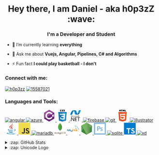  <h1 align="center">Hey there, I am Daniel - aka h0p3zZ :wave:</h1>
<h3 align="center">I'm a Developer and Student</h3>

- 🌱 I’m currently learning **everything**

- 💬 Ask me about **Vuejs, Angular, Pipelines, C# and Algorithms**

- ⚡ Fun fact **I could play basketball - I don't**

<h3 align="left">Connect with me:</h3>
<p align="left">
<a href="https://twitter.com/h0p3zz" target="blank"><img align="center" src="https://raw.githubusercontent.com/rahuldkjain/github-profile-readme-generator/master/src/images/icons/Social/twitter.svg" alt="h0p3zz" height="30" width="40" /></a>
<a href="https://stackoverflow.com/users/15587021" target="blank"><img align="center" src="https://raw.githubusercontent.com/rahuldkjain/github-profile-readme-generator/master/src/images/icons/Social/stack-overflow.svg" alt="15587021" height="30" width="40" /></a>
</p>

<h3 align="left">Languages and Tools:</h3>
<p align="left"> <a href="https://angular.io" target="_blank"> <img src="https://angular.io/assets/images/logos/angular/angular.svg" alt="angular" width="40" height="40"/> </a> <a href="https://azure.microsoft.com/en-in/" target="_blank"> <img src="https://www.vectorlogo.zone/logos/microsoft_azure/microsoft_azure-icon.svg" alt="azure" width="40" height="40"/> </a> <a href="https://www.w3schools.com/cs/" target="_blank"> <img src="https://raw.githubusercontent.com/devicons/devicon/master/icons/csharp/csharp-original.svg" alt="csharp" width="40" height="40"/> </a> <a href="https://www.w3schools.com/css/" target="_blank"> <img src="https://raw.githubusercontent.com/devicons/devicon/master/icons/css3/css3-original-wordmark.svg" alt="css3" width="40" height="40"/> </a> <a href="https://dotnet.microsoft.com/" target="_blank"> <img src="https://raw.githubusercontent.com/devicons/devicon/master/icons/dot-net/dot-net-original-wordmark.svg" alt="dotnet" width="40" height="40"/> </a> <a href="https://firebase.google.com/" target="_blank"> <img src="https://www.vectorlogo.zone/logos/firebase/firebase-icon.svg" alt="firebase" width="40" height="40"/> </a> <a href="https://git-scm.com/" target="_blank"> <img src="https://www.vectorlogo.zone/logos/git-scm/git-scm-icon.svg" alt="git" width="40" height="40"/> </a> <a href="https://www.w3.org/html/" target="_blank"> <img src="https://raw.githubusercontent.com/devicons/devicon/master/icons/html5/html5-original-wordmark.svg" alt="html5" width="40" height="40"/> </a> <a href="https://www.adobe.com/in/products/illustrator.html" target="_blank"> <img src="https://www.vectorlogo.zone/logos/adobe_illustrator/adobe_illustrator-icon.svg" alt="illustrator" width="40" height="40"/> </a> <a href="https://www.java.com" target="_blank"> <img src="https://raw.githubusercontent.com/devicons/devicon/master/icons/java/java-original.svg" alt="java" width="40" height="40"/> </a> <a href="https://developer.mozilla.org/en-US/docs/Web/JavaScript" target="_blank"> <img src="https://raw.githubusercontent.com/devicons/devicon/master/icons/javascript/javascript-original.svg" alt="javascript" width="40" height="40"/> </a> <a href="https://mariadb.org/" target="_blank"> <img src="https://www.vectorlogo.zone/logos/mariadb/mariadb-icon.svg" alt="mariadb" width="40" height="40"/> </a> <a href="https://www.mongodb.com/" target="_blank"> <img src="https://raw.githubusercontent.com/devicons/devicon/master/icons/mongodb/mongodb-original-wordmark.svg" alt="mongodb" width="40" height="40"/> </a> <a href="https://www.mysql.com/" target="_blank"> <img src="https://raw.githubusercontent.com/devicons/devicon/master/icons/mysql/mysql-original-wordmark.svg" alt="mysql" width="40" height="40"/> </a> <a href="https://nodejs.org" target="_blank"> <img src="https://raw.githubusercontent.com/github/explore/80688e429a7d4ef2fca1e82350fe8e3517d3494d/topics/nodejs/nodejs.png" alt="nodejs" width="40" height="40"/> </a><a href="https://www.photoshop.com/en" target="_blank"> <img src="https://raw.githubusercontent.com/devicons/devicon/master/icons/photoshop/photoshop-line.svg" alt="photoshop" width="40" height="40"/> </a> <a href="https://www.sqlite.org/" target="_blank"> <img src="https://www.vectorlogo.zone/logos/sqlite/sqlite-icon.svg" alt="sqlite" width="40" height="40"/> </a> <a href="https://www.typescriptlang.org/" target="_blank"> <img src="https://raw.githubusercontent.com/devicons/devicon/master/icons/typescript/typescript-original.svg" alt="typescript" width="40" height="40"/> </a> <a href="https://www.adobe.com/products/xd.html" target="_blank"> <img src="https://cdn.worldvectorlogo.com/logos/adobe-xd.svg" alt="xd" width="40" height="40"/> </a> </p>

<details>
  <summary>:zap: GitHub Stats</summary>
   <p><img align="left" src="https://github-readme-stats-lilac-tau.vercel.app/api/?username=h0p3zZ&show_icons=true&hide_border=true&theme=dracula&layout=compact&count_private=true&role=OWNER,ORGANIZATION_MEMBER,COLLABORATOR" alt="h0p3zZ' GitHub Stats" /></p>
 <p>&nbsp;<img align="center" src="https://github-readme-stats-lilac-tau.vercel.app/api/top-langs/?username=h0p3zZ&show_icons=true&hide_border=true&layout=compact&theme=dracula&count_private=true&role=OWNER,ORGANIZATION_MEMBER,COLLABORATOR&hide=SCSS" alt="h0p3zZ' Most used Languages" /></p>
</details>

<details>
  <summary>:zap: Unicode Logo</summary>
 ⢐⠔⡐⠡⢂⠢⢂⠅⡂⡢⢂⠅⡂⡢⢂⠅⡂⡢⢂⠅⡂⡢⢂⠅⡂⡢⢂⠅⡂⡢⢂⠅⡂⡢⢂⠅⡂⡢⢂⠅⡂⡢⢂⠅⡂⡢⢂⠅⡂⡢⢂⠅⡂⡢⢂⠅⡂⡢⢂⠅⡂⡢
 ⢐⠌⡐⠅⢅⠊⠔⡨⠐⢄⠅⡂⡊⠔⡐⢌⢐⠄⢅⢂⢊⠔⡐⢌⢐⠄⢅⢂⢊⠔⡐⢌⢐⠄⢅⢂⢊⠔⡐⢌⢐⠄⢅⢂⢊⠔⡐⢌⢐⠄⢅⢂⢊⠔⡐⢌⢐⠄⢅⢂⢊⠄
 ⢐⠌⡐⠅⡢⠡⡑⠄⡃⠅⠌⢔⢈⠢⠨⢂⢂⢊⠔⡐⠔⡨⢐⢐⠔⠨⢂⢂⠢⢊⢐⠔⡐⠌⡂⠢⢂⠊⠔⡐⡐⠌⡂⠢⢂⠊⠔⡐⡐⠌⡂⠢⢂⠊⠔⡐⡐⠌⡂⠢⡂⠅
 ⢐⠌⡐⠅⡂⢅⠢⢑⠨⡈⠪⡐⡐⡡⠡⠡⢂⠢⣿⣿⣿⣿⣿⣿⣿⣿⣿⣿⣿⣿⣿⣿⣿⣿⣿⣿⣿⣿⣿⣿⣿⣿⡇⠅⢕⠨⠨⢂⠌⢌⢂⠅⠕⡨⠨⢂⠌⢌⠂⢕⠠⡑
 ⢐⠌⡐⠅⢌⠢⡈⡂⠅⢌⢂⠢⢂⠢⠡⡑⠡⡨⣿⣿⣿⣿⣿⣿⣿⣿⣿⣿⣿⣿⣿⣿⣿⣿⣿⣿⣿⣿⣿⣿⣿⣿⡇⢅⠅⡊⢌⢂⢊⠔⡐⠌⠌⠔⡡⢁⠪⠠⡑⢄⢑⢐
 ⢐⠌⡐⢅⠢⢂⢂⠪⡈⡂⡢⢑⢐⠡⢑⠨⠨⡐⣿⣿⣿⣿⣿⠛⡛⢛⠛⡛⢛⠛⡛⢛⠛⡛⢛⠛⣻⢿⣿⣿⣿⣿⡇⢅⢂⠪⢐⢐⢐⠌⡐⠅⠅⢕⠠⡑⡨⠨⡐⠔⡐⠔
 ⢐⠌⠔⡐⠌⡂⡢⢁⠢⠢⡈⡂⠢⠡⢑⠨⠨⡐⣿⣿⣿⣿⣿⠐⢌⢐⠡⡈⡂⠅⢌⠢⡈⡂⠅⣞⣯⣿⣿⣿⣟⣾⡇⡂⡢⢑⢐⠡⢂⠊⢔⠡⠡⡑⡐⡐⡐⠅⠢⢑⠨⠨
 ⢐⠌⠌⠔⡡⢂⠌⡂⠅⢅⢂⠪⠨⠨⡂⢅⢑⢐⣿⣿⣿⣾⣿⠨⡐⡐⡡⢂⢊⠌⡂⡂⡢⠊⢬⣻⢾⢾⣿⣿⣿⣿⡇⡂⡢⢁⠢⢑⢐⠑⠄⢅⢑⢐⢐⠌⡐⠅⢅⢑⠌⠌
 ⢐⠌⠌⢌⠔⡐⡡⠨⠨⢂⢂⠅⠅⠕⡐⡐⠔⡐⣿⣿⣻⣿⣿⢐⢐⠔⡐⠡⡂⢌⢂⠢⠨⡨⣾⢽⡯⣿⡿⣽⣿⣽⡇⠢⡈⡂⡑⡐⠔⡡⠡⡑⡐⡐⠅⢌⢂⠅⢅⢂⢊⠌
 ⢐⠌⢌⠢⠨⡐⡐⡡⠡⡑⡐⠌⠌⢌⠢⡈⡢⢂⣿⣿⣿⣿⣿⢐⠐⢌⠐⢅⢂⠅⡂⢅⢑⡾⣽⢯⢿⣽⣽⣿⣿⣿⡇⡑⡐⠌⠔⡈⡢⠨⢂⢂⠢⢊⠌⡂⡂⠪⡐⡐⠄⢅
 ⢐⠌⠢⠨⡨⢂⠢⠨⢂⠢⠨⠨⠨⡂⡂⡢⠨⡐⣿⣿⣿⣷⣿⠠⡑⡐⠅⡂⡂⡪⢐⢡⣻⡽⣯⢿⡽⢸⣿⣿⣿⢿⡇⡂⡊⠌⢌⢂⠢⠡⡑⢄⢑⠄⠕⡐⠌⡂⡂⠪⡈⡂
 ⢐⠌⢌⠊⠔⡐⡡⠡⡑⠨⠨⡊⠌⠔⡐⠌⡂⠢⣿⣿⣷⣿⣿⢐⢐⠌⡂⢅⢂⠢⢡⣞⣷⣻⣽⡽⠨⣸⣿⣿⣿⣿⡇⡂⡊⢌⢂⠢⠡⠡⢂⢂⠢⠡⠑⠄⢕⠐⠌⢌⠢⠨
 ⢐⠌⡂⢅⢑⢐⢐⠅⠌⢌⠌⡂⠅⠕⡈⡂⡊⠌⣿⣿⣟⣿⣿⢐⠐⠌⠔⡐⡐⢅⣾⣳⣟⣾⣺⠃⠅⢼⣿⣿⣯⣿⡇⡂⡊⠔⡐⠌⠌⢌⢂⠢⠡⠡⡑⡑⠄⢅⢅⠑⠌⠌
 ⢐⠌⡐⠔⡁⡢⢂⢊⠌⠢⡈⡢⠡⡑⡐⠔⡨⠨⣿⣿⣿⣿⣿⠠⠡⡑⠡⡂⣊⡼⣗⣟⣾⣺⠝⡨⢈⢺⣿⣿⢿⣿⡇⠢⠨⢂⢊⠌⢌⢂⠢⠡⠡⡑⡐⠌⠌⡂⡂⠅⠅⠕
 ⢐⠌⡐⠅⡢⢈⢂⠢⠡⡑⡐⡐⠅⡢⠨⡂⢌⢂⣿⣿⣿⣿⣿⣿⣿⣿⣿⣿⣾⣿⣿⣿⣿⣯⣿⣿⣿⣿⣿⣿⣿⣿⡇⠅⢅⠕⡐⠌⡂⡂⠅⠅⢕⠐⠌⠌⠌⢔⠨⡈⠪⠨
 ⢐⠌⡐⠅⠢⠡⢂⠅⢅⢂⢂⠪⢐⠐⢅⠂⢅⢂⣿⣿⣿⣿⣿⣿⣿⣿⣿⣿⣿⣿⣿⣿⣿⣿⣿⣿⣿⣿⣿⣿⣿⣿⡇⠅⢅⢂⠢⢑⠐⠌⠌⢌⠂⠅⢅⠅⠕⢄⠑⠌⠌⢌
 ⢐⠌⡐⢅⢑⠡⠡⢊⠔⡐⡐⡡⠡⢑⠄⠅⢅⢂⣿⣿⣿⣿⣿⠛⠛⡛⢫⣿⣻⢿⣻⡟⢚⢛⠛⣟⣿⣻⣿⣿⣿⣿⡇⠅⠕⡠⠡⡑⡨⠨⢊⢐⠅⢅⢑⠌⠌⡂⠅⢅⠅⢅
 ⢐⠌⠔⡐⡐⠅⠅⢅⢂⠪⢐⢐⠡⡁⡪⢈⢂⠢⣿⣿⣿⣟⣿⠨⠨⣰⣻⢾⢽⢯⡗⠌⣂⡦⡿⣽⢾⣽⣿⣿⣿⣿⡇⠅⠕⡐⠡⡂⠢⠡⡑⡐⠌⡂⡂⡊⠌⢔⠡⠡⢊⢐
 ⢐⠌⠌⢔⠨⠨⠨⡂⠢⢑⢐⢐⠅⠢⡈⡂⡢⠡⣿⣿⡿⣿⣿⠨⢨⣷⣻⣽⣻⡝⢄⣵⢯⢿⡽⡯⣟⢞⣽⣿⣿⣾⡇⠅⠕⡈⡂⡊⠌⠌⢔⢐⠡⢂⢂⠪⡈⠢⠨⠨⡂⠢
 ⢐⠌⢌⠢⠨⢊⠌⠔⡡⠡⢂⠢⠡⡑⡐⠔⡈⡂⣿⣿⣿⣿⣿⢨⣟⣾⣳⣻⢞⣴⢿⢽⢯⡿⡽⢏⢑⢼⣿⣿⣿⢿⡇⠅⠕⡐⡡⠨⠨⡊⠔⡠⢑⠐⢅⢂⠪⡈⠪⠨⡐⠡
 ⢐⠌⠢⠨⠨⡂⢌⢂⢊⠌⡂⠅⢅⠢⡈⡂⠪⢐⣿⣿⣿⣻⣿⡽⣞⣷⣻⡾⡯⣯⢿⡽⣯⢿⠝⡐⠔⣸⣿⣿⣿⣿⡇⠅⠕⡐⡐⢅⠑⠄⢕⠠⡑⠌⡂⡂⠅⢌⠌⡂⠪⠨
 ⢐⠌⢌⠊⠌⢔⠐⢔⢐⠡⢂⠕⡐⠡⡂⡊⢌⢂⣿⣿⣿⢯⣾⢿⡽⣾⣷⣻⡽⣯⢯⡿⢉⠅⡊⠔⡁⣺⣿⣿⣷⣿⡇⠅⠕⡐⠌⠄⢅⠕⡐⠡⡂⢅⠢⠨⠨⡂⠌⠌⢌⠌
 ⢐⠌⡂⠅⢅⠕⡈⡂⠢⠑⠄⢅⠊⢔⠐⢌⢐⠄⣿⣿⣿⣿⣿⣯⣿⣿⣗⣯⢿⠽⢋⢐⢐⠡⢂⢑⢐⢸⣿⣿⣽⣿⡇⠅⠕⡨⠨⠨⡂⢌⠂⢕⢐⢐⠡⠡⡑⡐⡡⠡⡑⠨
 ⢐⠌⡐⡡⠡⢂⢊⠔⠡⡑⠡⡑⠨⢂⢑⢐⠄⢅⣿⣟⣿⣿⣿⣟⣿⢯⢾⡽⠋⢌⢂⠢⡁⠪⢐⠡⢂⢽⣿⣿⡿⣿⡇⢅⢑⠄⠕⡡⢂⠅⡊⠔⡐⡐⢅⢑⢐⢐⠌⠢⠨⡨
 ⢐⠌⠔⡐⡡⠡⢂⢊⠌⡂⠕⡨⢈⢂⠢⡁⠪⢐⣿⣻⣿⣿⣿⡿⢯⡯⡟⠠⡑⡐⡐⡡⠨⠨⡂⡑⡐⢼⣿⣿⣿⣿⡇⡂⡂⡪⠐⢌⢐⠌⡐⠅⡂⡊⠔⡐⡐⠅⡊⠌⠌⠔
 ⢐⠌⡂⡢⢂⠅⢅⢂⢊⠔⠡⡂⢅⠢⠡⠨⡨⢂⣿⣿⣿⣿⣿⣿⣿⣿⣾⣶⣶⣾⣶⣶⣷⣷⣶⣶⣾⣾⣿⣿⣾⣿⡇⡂⡊⢄⠅⠕⡐⡨⢐⠡⢂⢊⠌⠔⡈⡢⠨⠨⡊⠌
 ⢐⠌⡐⠄⢅⠊⢔⢐⢐⠌⠌⢔⠐⠌⢌⠌⡂⠢⣿⣿⣿⣿⣿⣿⣿⣿⣿⣿⣿⣿⣿⣿⣿⣿⣿⣿⣿⣿⣿⣿⣿⣿⡇⡂⡊⠔⡨⠨⡐⡐⡡⠊⢔⠐⠌⢌⢂⠢⠡⡑⠄⠕
 ⢐⠌⡐⢅⠑⠌⡂⡂⡢⠡⡑⡐⠅⢅⢑⠨⡐⠡⡛⡛⡛⡛⢛⠛⢛⠛⢛⠛⡛⢛⠛⡛⡛⡛⡛⡛⡛⡛⡛⢛⢛⢛⠣⢂⢊⠔⡈⡂⡢⠢⠨⠨⡂⠅⠅⢅⢂⢊⠌⠔⡡⢑
 ⢐⠌⠔⡐⡡⢑⠐⢔⢈⢂⠢⠨⡈⡂⡢⠡⠨⡂⡂⡢⢂⠌⠢⠨⢂⠊⢔⠨⢐⠡⠨⡐⡐⡐⡐⡐⡐⡐⢌⢐⠔⡐⠌⡂⡂⡊⠔⡐⡐⠅⠅⢕⠠⡑⠡⠡⡂⡂⠪⠨⡐⡐
 ⢐⠌⠌⠔⡐⠡⡊⠔⡐⡐⢅⢑⢐⠔⡨⢈⠢⢂⢂⢊⠔⡨⠨⢊⢐⠅⠢⢑⢐⠡⡑⡐⢌⢐⠌⠔⡨⢐⠔⡐⢌⢐⠡⢂⢂⢊⠌⠔⡨⠨⠨⡂⢌⠂⡅⠕⡐⠌⢌⢂⠢⢊
 ⢐⠌⢌⠌⡂⠕⡠⢑⢐⠌⡐⡐⠄⢅⠢⡁⠪⡐⡐⠔⡁⡢⠡⠡⢂⢊⠌⡂⡢⢁⠢⠨⡐⡐⠌⡢⠨⡐⢌⢐⠔⡐⡡⢂⠅⡂⡊⢌⢐⠅⡑⢄⠑⢌⠐⢅⠢⢑⢐⢐⠅⠢
</details>
